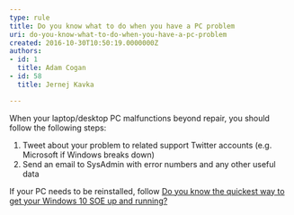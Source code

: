 ```yaml
---
type: rule
title: Do you know what to do when you have a PC problem
uri: do-you-know-what-to-do-when-you-have-a-pc-problem
created: 2016-10-30T10:50:19.0000000Z
authors:
- id: 1
  title: Adam Cogan
- id: 58
  title: Jernej Kavka

---
```




<span class='intro'> ​​​​​When your laptop/desktop PC&#160;malfunctions beyond repair, you&#160;should follow the following steps&#58;<br> </span>

<p><ol><li>​Tweet about your problem to related support Twitter accounts (e.g. Microsoft if Windows breaks down)<br></li><li>Send&#160;an email to SysAdmin with error numbers and any other useful data<br></li></ol>If your&#160;PC needs to be reinstalled, follow&#160;<a href="/_layouts/15/FIXUPREDIRECT.ASPX?WebId=3dfc0e07-e23a-4cbb-aac2-e778b71166a2&amp;TermSetId=07da3ddf-0924-4cd2-a6d4-a4809ae20160&amp;TermId=69373d34-e0f7-4a0e-ab58-c438d77af2ce">Do you know the quickest way to get your Windows 10 SOE up and running?</a>​<br><br></p>


